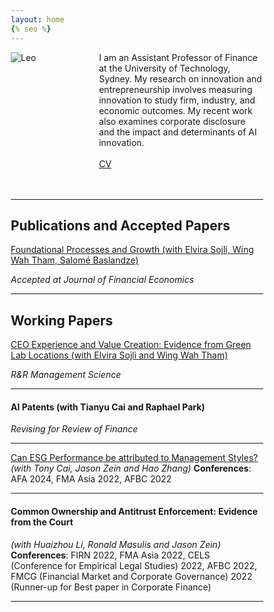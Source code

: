 ```yaml
---
layout: home
{% seo %}
---
```


<style type="text/css" media="screen">
  * {
    box-sizing: border-box;
  }

  .row {
    display: flex;
    align-items: flex-start; /* Ensures that the items align at their top edges */
  }

  .text-column {
    flex: 70%;
    padding-left: 20px; /* Adds space on the left side of the text */
  }

  .image-column {
    flex: 30%;
    padding-right: 20px; /* Adds space on the right side of the image */
  }

  img {
    display: block; /* Ensures the image does not have extra space around it */
    max-width: 100%; /* Ensures the image scales within the container */
    height: auto; /* Maintains the aspect ratio of the image */
  }
</style>

<div class="row">
  <div class="image-column">
    <img src="leo.png" alt="Leo">
  </div>
  
  <div class="text-column">
    I am an Assistant Professor of Finance at the University of Technology, Sydney. My research on innovation and entrepreneurship involves measuring innovation to study firm, industry, and economic outcomes. My recent work also examines corporate disclosure and the impact and determinants of AI innovation.
    <br/><br/>
    <a href="/cv.pdf">CV</a>
  </div>
</div>

<br>
<br>

---

## Publications and Accepted Papers

<a href="https://papers.ssrn.com/sol3/papers.cfm?abstract_id=5098227">Foundational Processes and Growth (with Elvira Sojli, Wing Wah Tham, Salomé Baslandze)</a>

*Accepted at Journal of Financial Economics*

---

## Working Papers

<a href="https://papers.ssrn.com/sol3/papers.cfm?abstract_id=4568809">CEO Experience and Value Creation: Evidence from Green Lab Locations (with Elvira Sojli and Wing Wah Tham) </a>

*R&R Management Science*

---

#### AI Patents (with Tianyu Cai and Raphael Park)
*Revising for Review of Finance*

---

<a href="https://papers.ssrn.com/sol3/papers.cfm?abstract_id=4266516">Can ESG Performance be attributed to Management Styles?</a>
*(with Tony Cai, Jason Zein and Hao Zhang)*
__Conferences__: AFA 2024, FMA Asia 2022, AFBC 2022

---

#### Common Ownership and Antitrust Enforcement: Evidence from the Court
*(with Huaizhou Li, Ronald Masulis and Jason Zein)*
__Conferences__: FIRN 2022, FMA Asia 2022, CELS (Conference for Empirical Legal Studies) 2022, AFBC 2022, FMCG (Financial Market and Corporate Governance) 2022 (Runner-up for Best paper in Corporate Finance)

---
